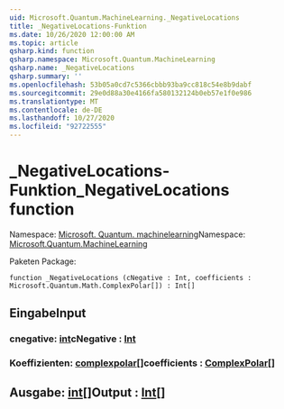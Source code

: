 ```yaml
---
uid: Microsoft.Quantum.MachineLearning._NegativeLocations
title: _NegativeLocations-Funktion
ms.date: 10/26/2020 12:00:00 AM
ms.topic: article
qsharp.kind: function
qsharp.namespace: Microsoft.Quantum.MachineLearning
qsharp.name: _NegativeLocations
qsharp.summary: ''
ms.openlocfilehash: 53b05a0cd7c5366cbbb93ba9cc818c54e8b9dabf
ms.sourcegitcommit: 29e0d88a30e4166fa580132124b0eb57e1f0e986
ms.translationtype: MT
ms.contentlocale: de-DE
ms.lasthandoff: 10/27/2020
ms.locfileid: "92722555"
---
```

# <a name="_negativelocations-function"></a><span data-ttu-id="7cce0-102">_NegativeLocations-Funktion</span><span class="sxs-lookup"><span data-stu-id="7cce0-102">_NegativeLocations function</span></span>

<span data-ttu-id="7cce0-103">Namespace: [Microsoft. Quantum. machinelearning](xref:Microsoft.Quantum.MachineLearning)</span><span class="sxs-lookup"><span data-stu-id="7cce0-103">Namespace: [Microsoft.Quantum.MachineLearning](xref:Microsoft.Quantum.MachineLearning)</span></span>

<span data-ttu-id="7cce0-104">Paketen [](https://nuget.org/packages/)</span><span class="sxs-lookup"><span data-stu-id="7cce0-104">Package: [](https://nuget.org/packages/)</span></span>




```qsharp
function _NegativeLocations (cNegative : Int, coefficients : Microsoft.Quantum.Math.ComplexPolar[]) : Int[]
```


## <a name="input"></a><span data-ttu-id="7cce0-105">Eingabe</span><span class="sxs-lookup"><span data-stu-id="7cce0-105">Input</span></span>

### <a name="cnegative--int"></a><span data-ttu-id="7cce0-106">cnegative: [int](xref:microsoft.quantum.lang-ref.int)</span><span class="sxs-lookup"><span data-stu-id="7cce0-106">cNegative : [Int](xref:microsoft.quantum.lang-ref.int)</span></span>




### <a name="coefficients--complexpolar"></a><span data-ttu-id="7cce0-107">Koeffizienten: [complexpolar](xref:Microsoft.Quantum.Math.ComplexPolar)[]</span><span class="sxs-lookup"><span data-stu-id="7cce0-107">coefficients : [ComplexPolar](xref:Microsoft.Quantum.Math.ComplexPolar)[]</span></span>





## <a name="output--int"></a><span data-ttu-id="7cce0-108">Ausgabe: [int](xref:microsoft.quantum.lang-ref.int)[]</span><span class="sxs-lookup"><span data-stu-id="7cce0-108">Output : [Int](xref:microsoft.quantum.lang-ref.int)[]</span></span>

